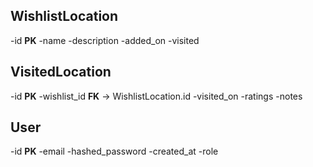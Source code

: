 ## WishlistLocation
-id **PK**
-name
-description
-added_on
-visited

## VisitedLocation
-id **PK**
-wishlist_id **FK** -> WishlistLocation.id
-visited_on
-ratings
-notes
<!-- WishlistLocation 1️⃣ → 🔁 VisitedLocation -->


## User 
-id **PK**
-email
-hashed_password
-created_at
-role